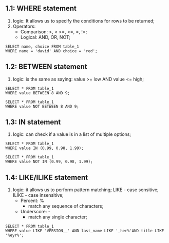 ## 1.1: WHERE statement
1. logic: It allows us to specify the conditions for rows to be returned;
2. Operators:
    * Comparison: >, < >=, <=, =, !=;
    * Logical: AND, OR, NOT;
```roomsql
SELECT name, choice FROM table_1
WHERE name = 'david' AND choice = 'red';
```
## 1.2: BETWEEN statement
1. logic: is the same as saying: value >= low AND value <= high;
```roomsql
SELECT * FROM table_1
WHERE value BETWEEN 8 AND 9;
```
```roomsql
SELECT * FROM table_1
WHERE value NOT BETWEEN 8 AND 9;
```

## 1.3: IN statement
1. logic: can check if a value is in a list of multiple options;
```roomsql
SELECT * FROM table_1
WHERE value IN (0.99, 0.98, 1.99);
```
```roomsql
SELECT * FROM table_1
WHERE value NOT IN (0.99, 0.98, 1.99);
```

## 1.4: LIKE/ILIKE statement
1. logic: it allows us to perform pattern matching; LIKE - case sensitive; ILIKE - case insensitive;
   * Percent: %
      * match any sequence of characters;
   * Underscore: -
      * match any single character;
```roomsql
SELECT * FROM table_1
WHERE value LIKE 'VERSION__' AND last_name LIKE '_her%'AND title LIKE '%eyr%';
```